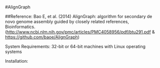 #AlignGraph


##Reference:
Bao E, et al. (2014) AlignGraph: algorithm for secondary de novo genome assembly guided by closely related references, Bioinformatics. (http://www.ncbi.nlm.nih.gov/pmc/articles/PMC4058956/pdf/btu291.pdf & https://github.com/baoe/AlignGraph)

System Requirements:
32-bit or 64-bit machines with Linux operating systems

Installation:


